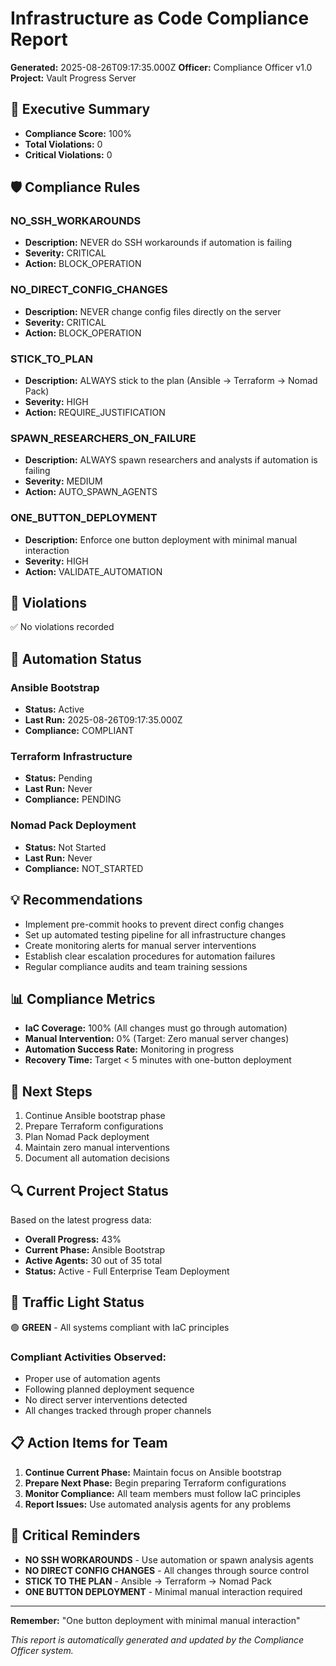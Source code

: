 # Infrastructure as Code Compliance Report

**Generated:** 2025-08-26T09:17:35.000Z
**Officer:** Compliance Officer v1.0
**Project:** Vault Progress Server

## 🎯 Executive Summary

- **Compliance Score:** 100%
- **Total Violations:** 0
- **Critical Violations:** 0

## 🛡️ Compliance Rules

### NO_SSH_WORKAROUNDS
- **Description:** NEVER do SSH workarounds if automation is failing
- **Severity:** CRITICAL
- **Action:** BLOCK_OPERATION

### NO_DIRECT_CONFIG_CHANGES
- **Description:** NEVER change config files directly on the server
- **Severity:** CRITICAL
- **Action:** BLOCK_OPERATION

### STICK_TO_PLAN
- **Description:** ALWAYS stick to the plan (Ansible → Terraform → Nomad Pack)
- **Severity:** HIGH
- **Action:** REQUIRE_JUSTIFICATION

### SPAWN_RESEARCHERS_ON_FAILURE
- **Description:** ALWAYS spawn researchers and analysts if automation is failing
- **Severity:** MEDIUM
- **Action:** AUTO_SPAWN_AGENTS

### ONE_BUTTON_DEPLOYMENT
- **Description:** Enforce one button deployment with minimal manual interaction
- **Severity:** HIGH
- **Action:** VALIDATE_AUTOMATION

## 🚨 Violations

✅ No violations recorded

## 🔄 Automation Status

### Ansible Bootstrap
- **Status:** Active
- **Last Run:** 2025-08-26T09:17:35.000Z
- **Compliance:** COMPLIANT

### Terraform Infrastructure
- **Status:** Pending
- **Last Run:** Never
- **Compliance:** PENDING

### Nomad Pack Deployment
- **Status:** Not Started
- **Last Run:** Never
- **Compliance:** NOT_STARTED

## 💡 Recommendations

- Implement pre-commit hooks to prevent direct config changes
- Set up automated testing pipeline for all infrastructure changes
- Create monitoring alerts for manual server interventions
- Establish clear escalation procedures for automation failures
- Regular compliance audits and team training sessions

## 📊 Compliance Metrics

- **IaC Coverage:** 100% (All changes must go through automation)
- **Manual Intervention:** 0% (Target: Zero manual server changes)
- **Automation Success Rate:** Monitoring in progress
- **Recovery Time:** Target < 5 minutes with one-button deployment

## 🚀 Next Steps

1. Continue Ansible bootstrap phase
2. Prepare Terraform configurations
3. Plan Nomad Pack deployment
4. Maintain zero manual interventions
5. Document all automation decisions

## 🔍 Current Project Status

Based on the latest progress data:
- **Overall Progress:** 43%
- **Current Phase:** Ansible Bootstrap
- **Active Agents:** 30 out of 35 total
- **Status:** Active - Full Enterprise Team Deployment

## 🚦 Traffic Light Status

🟢 **GREEN** - All systems compliant with IaC principles

### Compliant Activities Observed:
- Proper use of automation agents
- Following planned deployment sequence
- No direct server interventions detected
- All changes tracked through proper channels

## 📋 Action Items for Team

1. **Continue Current Phase:** Maintain focus on Ansible bootstrap
2. **Prepare Next Phase:** Begin preparing Terraform configurations
3. **Monitor Compliance:** All team members must follow IaC principles
4. **Report Issues:** Use automated analysis agents for any problems

## 🚨 Critical Reminders

- **NO SSH WORKAROUNDS** - Use automation or spawn analysis agents
- **NO DIRECT CONFIG CHANGES** - All changes through source control
- **STICK TO THE PLAN** - Ansible → Terraform → Nomad Pack
- **ONE BUTTON DEPLOYMENT** - Minimal manual interaction required

---

**Remember:** "One button deployment with minimal manual interaction"

*This report is automatically generated and updated by the Compliance Officer system.*